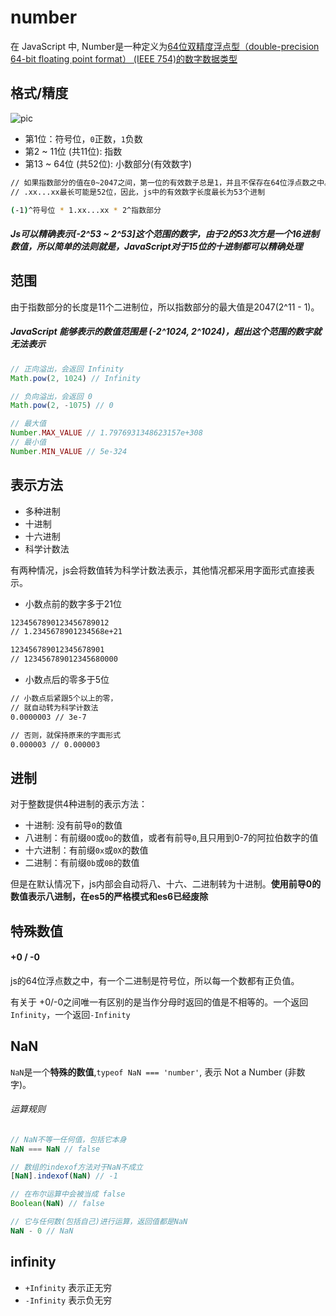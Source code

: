 # number

在 JavaScript 中, Number是一种定义为[64位双精度浮点型（double-precision 64-bit floating point format） (IEEE 754)的数字数据类型](https://en.wikipedia.org/wiki/Double-precision_floating-point_format)

## 格式/精度

![pic](https://tva1.sinaimg.cn/large/006tNbRwly1gb0pqdx0adj30gi02ogld.jpg)

* 第1位：符号位，`0`正数，`1`负数
* 第2 ~ 11位 (共11位): 指数
* 第13 ~ 64位 (共52位): 小数部分(有效数字)

```sh
// 如果指数部分的值在0~2047之间，第一位的有效数子总是1，并且不保存在64位浮点数之中。
// .xx...xx最长可能是52位，因此，js中的有效数字长度最长为53个进制

(-1)^符号位 * 1.xx...xx * 2^指数部分
```

##### Js可以精确表示[-2^53 ~ 2^53]这个范围的数字，由于2的53次方是一个16进制数值，所以简单的法则就是，JavaScript对于15位的十进制都可以精确处理

## 范围

由于指数部分的长度是11个二进制位，所以指数部分的最大值是2047(2^11 - 1)。

##### JavaScript 能够表示的数值范围是 (-2^1024, 2^1024)，超出这个范围的数字就无法表示

```js
// 正向溢出，会返回 Infinity
Math.pow(2, 1024) // Infinity

// 负向溢出，会返回 0
Math.pow(2, -1075) // 0

// 最大值
Number.MAX_VALUE // 1.7976931348623157e+308
// 最小值
Number.MIN_VALUE // 5e-324
```

## 表示方法

* 多种进制
* 十进制
* 十六进制
* 科学计数法

有两种情况，js会将数值转为科学计数法表示，其他情况都采用字面形式直接表示。

* 小数点前的数字多于21位

```sh
1234567890123456789012
// 1.2345678901234568e+21

123456789012345678901
// 123456789012345680000
```

* 小数点后的零多于5位

```sh
// 小数点后紧跟5个以上的零，
// 就自动转为科学计数法
0.0000003 // 3e-7

// 否则，就保持原来的字面形式
0.000003 // 0.000003
```

## 进制

对于整数提供4种进制的表示方法：

* 十进制: 没有前导`0`的数值
* 八进制：有前缀`0O`或`0o`的数值，或者有前导`0`,且只用到0-7的阿拉伯数字的值
* 十六进制：有前缀`0x`或`0X`的数值
* 二进制：有前缀`0b`或`0B`的数值

但是在默认情况下，js内部会自动将八、十六、二进制转为十进制。**使用前导0的数值表示八进制，在es5的严格模式和es6已经废除**

## 特殊数值

#### +0 / -0

js的64位浮点数之中，有一个二进制是符号位，所以每一个数都有正负值。

有关于 +0/-0之间唯一有区别的是当作分母时返回的值是不相等的。一个返回`Infinity`，一个返回`-Infinity`

## NaN

`NaN`是一个**特殊的数值**,`typeof NaN === 'number'`, 表示 Not a Number (非数字)。

###### 运算规则

```js
// NaN不等一任何值，包括它本身
NaN === NaN // false

// 数组的indexof方法对于NaN不成立
[NaN].indexof(NaN) // -1

// 在布尔运算中会被当成 false
Boolean(NaN) // false

// 它与任何数(包括自己)进行运算，返回值都是NaN
NaN - 0 // NaN
```

## infinity

* `+Infinity` 表示正无穷
* `-Infinity` 表示负无穷
